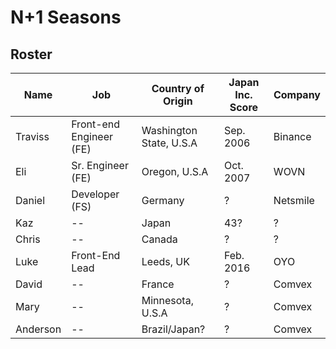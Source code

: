 # N+1 Seasons

## Roster

| Name | Job | Country of Origin | Japan Inc. Score | Company |
| --------------- | --------------- | --------------- | --------------- | --------------- |
| Traviss | Front-end Engineer (FE)| Washington State, U.S.A | Sep. 2006 | Binance |
| Eli | Sr. Engineer (FE)| Oregon, U.S.A | Oct. 2007 | WOVN |
| Daniel | Developer (FS)| Germany | ? | Netsmile |
| Kaz | -- | Japan | 43? |? |
| Chris | -- | Canada | ? |? |
| Luke | Front-End Lead | Leeds, UK | Feb. 2016 | OYO |
| David | -- | France | ? | Comvex |
| Mary | -- | Minnesota, U.S.A | ? | Comvex |
| Anderson | -- | Brazil/Japan? | ? | Comvex |
